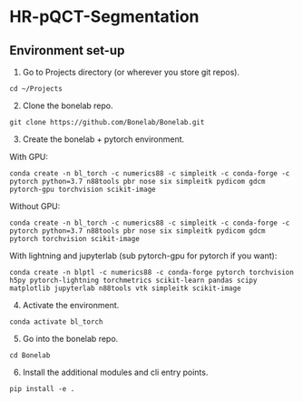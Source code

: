 # HR-pQCT-Segmentation

## Environment set-up

1. Go to Projects directory (or wherever you store git repos).
```
cd ~/Projects
```
2. Clone the bonelab repo.
```
git clone https://github.com/Bonelab/Bonelab.git
```
3. Create the bonelab + pytorch environment.

With GPU:
```
conda create -n bl_torch -c numerics88 -c simpleitk -c conda-forge -c pytorch python=3.7 n88tools pbr nose six simpleitk pydicom gdcm pytorch-gpu torchvision scikit-image
```

Without GPU:
```
conda create -n bl_torch -c numerics88 -c simpleitk -c conda-forge -c pytorch python=3.7 n88tools pbr nose six simpleitk pydicom gdcm pytorch torchvision scikit-image
```

With lightning and jupyterlab (sub pytorch-gpu for pytorch if you want):
```
conda create -n blptl -c numerics88 -c conda-forge pytorch torchvision h5py pytorch-lightning torchmetrics scikit-learn pandas scipy matplotlib jupyterlab n88tools vtk simpleitk scikit-image
```

4. Activate the environment.
```
conda activate bl_torch
```
5. Go into the bonelab repo.
```
cd Bonelab
```
6. Install the additional modules and cli entry points.
```
pip install -e .
```
